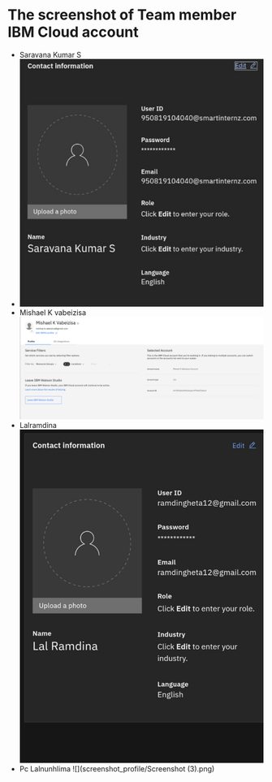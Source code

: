 # The screenshot of Team member IBM Cloud account
- Saravana Kumar S
- ![](screenshot_profile/Saravana_Kumar_S_Profile.jpg)
- Mishael K vabeizisa
![](screenshot_profile/ibm-accound.png)
- Lalramdina
![](screenshot_profile/IMG_20221115_144201.jpg)
- Pc Lalnunhlima
![](screenshot_profile/Screenshot (3).png)
